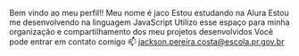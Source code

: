 Bem vindo ao meu perfil!!
 Meu nome é jaco
Estou estudando na Alura
Estou me desenvolvendo na linguagem JavaScript
Utilizo esse espaço para minha organização e compartilhamento dos meu projetos desenvolvidos
Você pode entrar em contato comigo 📫
 jackson.pereira.costa@escola.pr.gov.br
